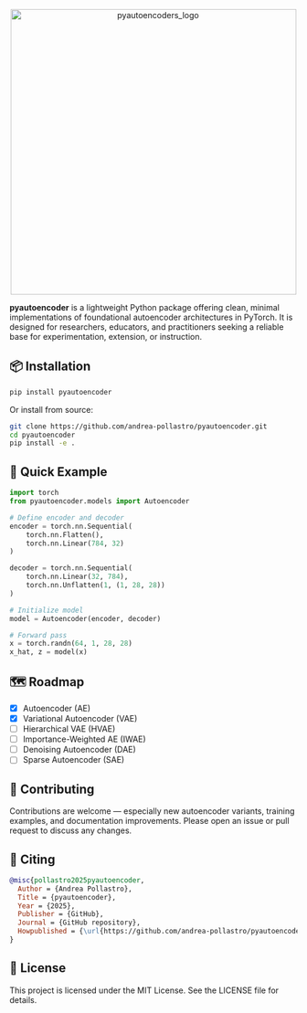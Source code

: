 <p align="center">
  <img src="assets/logo_nobackground.png" alt="pyautoencoders_logo" width="500"/>
</p>

**pyautoencoder** is a lightweight Python package offering clean, minimal implementations of foundational autoencoder architectures in PyTorch. 
It is designed for researchers, educators, and practitioners seeking a reliable base for experimentation, extension, or instruction.

## 📦 Installation

```bash
pip install pyautoencoder
```

Or install from source:
```bash
git clone https://github.com/andrea-pollastro/pyautoencoder.git
cd pyautoencoder
pip install -e .
```

## 🚀 Quick Example

```python
import torch
from pyautoencoder.models import Autoencoder

# Define encoder and decoder
encoder = torch.nn.Sequential(
    torch.nn.Flatten(),
    torch.nn.Linear(784, 32)
)

decoder = torch.nn.Sequential(
    torch.nn.Linear(32, 784),
    torch.nn.Unflatten(1, (1, 28, 28))
)

# Initialize model
model = Autoencoder(encoder, decoder)

# Forward pass
x = torch.randn(64, 1, 28, 28)
x_hat, z = model(x)
```

## 🗺️ Roadmap
- [x] Autoencoder (AE)
- [x] Variational Autoencoder (VAE)
- [ ] Hierarchical VAE (HVAE)
- [ ] Importance-Weighted AE (IWAE)
- [ ] Denoising Autoencoder (DAE)
- [ ] Sparse Autoencoder (SAE)

## 🤝 Contributing
Contributions are welcome — especially new autoencoder variants, training examples, and documentation improvements.
Please open an issue or pull request to discuss any changes.

## 📝 Citing
```bibtex
@misc{pollastro2025pyautoencoder,
  Author = {Andrea Pollastro},
  Title = {pyautoencoder},
  Year = {2025},
  Publisher = {GitHub},
  Journal = {GitHub repository},
  Howpublished = {\url{https://github.com/andrea-pollastro/pyautoencoder}}
}
```

## 📄 License
This project is licensed under the MIT License. See the LICENSE file for details.
